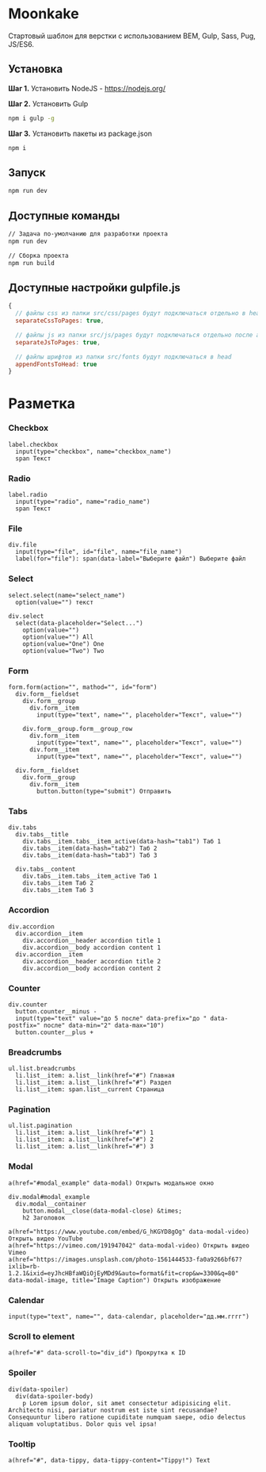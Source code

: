 # Moonkake

Стартовый шаблон для верстки с использованием BEM, Gulp, Sass, Pug, JS/ES6.

## Установка

**Шаг 1.** Установить NodeJS - https://nodejs.org/

**Шаг 2.** Установить Gulp

```sh
npm i gulp -g
```

**Шаг 3.** Установить пакеты из package.json

```sh
npm i
```

## Запуск

```sh
npm run dev
```

## Доступные команды

```sh
// Задача по-умолчанию для разработки проекта
npm run dev

// Сборка проекта
npm run build
```

## Доступные настройки gulpfile.js

```js
{
  // файлы css из папки src/css/pages будут подключаться отдельно в head
  separateCssToPages: true,

  // файлы js из папки src/js/pages будут подключаться отдельно после app.js
  separateJsToPages: true,

  // файлы шрифтов из папки src/fonts будут подключаться в head
  appendFontsToHead: true
}
```

# Разметка

### Сheckbox

```pug
label.checkbox
  input(type="checkbox", name="checkbox_name")
  span Текст
```

### Radio

```pug
label.radio
  input(type="radio", name="radio_name")
  span Текст
```

### File

```pug
div.file
  input(type="file", id="file", name="file_name")
  label(for="file"): span(data-label="Выберите файл") Выберите файл
```

### Select

```pug
select.select(name="select_name")
  option(value="") текст

div.select
  select(data-placeholder="Select...")
    option(value="")
    option(value="") All
    option(value="One") One
    option(value="Two") Two
```

### Form

```pug
form.form(action="", mathod="", id="form")
  div.form__fieldset
    div.form__group
      div.form__item
        input(type="text", name="", placeholder="Текст", value="")

    div.form__group.form__group_row
      div.form__item
        input(type="text", name="", placeholder="Текст", value="")
      div.form__item
        input(type="text", name="", placeholder="Текст", value="")

  div.form__fieldset
    div.form__group
      div.form__item
        button.button(type="submit") Отправить
```

### Tabs

```pug
div.tabs
  div.tabs__title
    div.tabs__item.tabs__item_active(data-hash="tab1") Таб 1
    div.tabs__item(data-hash="tab2") Таб 2
    div.tabs__item(data-hash="tab3") Таб 3

  div.tabs__content
    div.tabs__item.tabs__item_active Таб 1
    div.tabs__item Таб 2
    div.tabs__item Таб 3
```

### Accordion

```pug
div.accordion
  div.accordion__item
    div.accordion__header accordion title 1
    div.accordion__body accordion content 1
  div.accordion__item
    div.accordion__header accordion title 2
    div.accordion__body accordion content 2
```

### Counter

```pug
div.counter
  button.counter__minus -
  input(type="text" value="до 5 после" data-prefix="до " data-postfix=" после" data-min="2" data-max="10")
  button.counter__plus +
```

### Breadcrumbs

```pug
ul.list.breadcrumbs
  li.list__item: a.list__link(href="#") Главная
  li.list__item: a.list__link(href="#") Раздел
  li.list__item: span.list__current Страница
```

### Pagination

```pug
ul.list.pagination
  li.list__item: a.list__link(href="#") 1
  li.list__item: a.list__link(href="#") 2
  li.list__item: a.list__link(href="#") 3
```

### Modal

```pug
a(href="#modal_example" data-modal) Открыть модальное окно

div.modal#modal_example
  div.modal__container
    button.modal__close(data-modal-close) &times;
    h2 Заголовок

a(href="https://www.youtube.com/embed/G_hKGYD8gOg" data-modal-video) Открыть видео YouTube
a(href="https://vimeo.com/191947042" data-modal-video) Открыть видео Vimeo
a(href="https://images.unsplash.com/photo-1561444533-fa0a9266bf67?ixlib=rb-1.2.1&ixid=eyJhcHBfaWQiOjEyMDd9&auto=format&fit=crop&w=3300&q=80" data-modal-image, title="Image Caption") Открыть изображение
```

### Calendar

```pug
input(type="text", name="", data-calendar, placeholder="дд.мм.гггг")
```

### Scroll to element

```pug
a(href="#" data-scroll-to="div_id") Прокрутка к ID
```

### Spoiler

```pug
div(data-spoiler)
  div(data-spoiler-body)
    p Lorem ipsum dolor, sit amet consectetur adipisicing elit. Architecto nisi, pariatur nostrum est iste sint recusandae? Consequuntur libero ratione cupiditate numquam saepe, odio delectus aliquam voluptatibus. Dolor quis vel ipsa!
```

### Tooltip

```pug
a(href="#", data-tippy, data-tippy-content="Tippy!") Text
```
